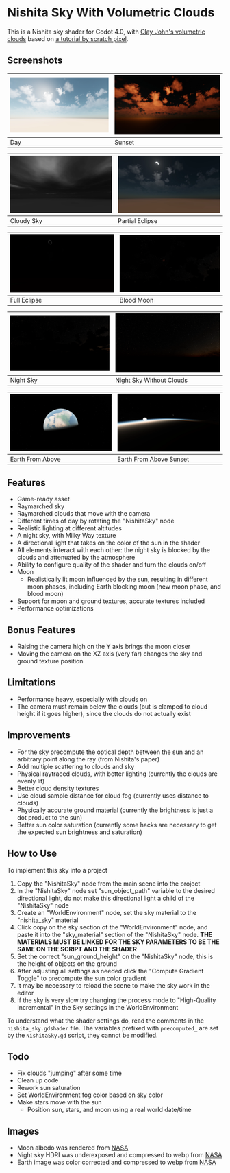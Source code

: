 # Nishita Sky With Volumetric Clouds

This is a Nishita sky shader for Godot 4.0, with [Clay John's volumetric clouds](https://github.com/clayjohn/godot-volumetric-cloud-demo) based on [a tutorial by scratch pixel](https://www.scratchapixel.com/lessons/procedural-generation-virtual-worlds/simulating-sky/simulating-colors-of-the-sky.html).

## Screenshots

| ![Day](Screenshots/1%20day.webp) | ![Sunset](Screenshots/2%20sunset.webp) |
| --- | --- |
| Day | Sunset |

| ![Cloudy Sky](Screenshots/3%20cloudy%20sky.webp) | ![Partial Eclipse](Screenshots/4%20partial%20eclipse.webp) |
| --- | --- |
| Cloudy Sky | Partial Eclipse |

| ![Full Eclipse](Screenshots/5%20full%20eclipse.webp) | ![Blood Moon](Screenshots/6%20blood%20moon.webp) |
| --- | --- |
| Full Eclipse | Blood Moon |

| ![Night Sky](Screenshots/7%20night%20sky%20with%20clouds.webp) | ![Night Sky Without Clouds](Screenshots/8%20night%20sky%20without%20clouds.webp) |
| --- | --- |
| Night Sky | Night Sky Without Clouds |

| ![Earth From Above](Screenshots/9%20earth%20from%20above.webp) | ![Earth From Above Sunset](Screenshots/10%20earth%20from%20above%20sunset.webp) |
| --- | --- |
| Earth From Above | Earth From Above Sunset |

## Features
* Game-ready asset
* Raymarched sky
* Raymarched clouds that move with the camera
* Different times of day by rotating the "NishitaSky" node
* Realistic lighting at different altitudes
* A night sky, with Milky Way texture
* A directional light that takes on the color of the sun in the shader
* All elements interact with each other: the night sky is blocked by the clouds and attenuated by the atmosphere
* Ability to configure quality of the shader and turn the clouds on/off
* Moon
    * Realistically lit moon influenced by the sun, resulting in different moon phases, including Earth blocking moon (new moon phase, and blood moon)
* Support for moon and ground textures, accurate textures included
* Performance optimizations

## Bonus Features
* Raising the camera high on the Y axis brings the moon closer
* Moving the camera on the XZ axis (very far) changes the sky and ground texture position

## Limitations
* Performance heavy, especially with clouds on
* The camera must remain below the clouds (but is clamped to cloud height if it goes higher), since the clouds do not actually exist

## Improvements
* For the sky precompute the optical depth between the sun and an arbitrary point along the ray (from Nishita's paper)
* Add multiple scattering to clouds and sky
* Physical raytraced clouds, with better lighting (currently the clouds are evenly lit)
* Better cloud density textures
* Use cloud sample distance for cloud fog (currently uses distance to clouds)
* Physically accurate ground material (currently the brightness is just a dot product to the sun)
* Better sun color saturation (currently some hacks are necessary to get the expected sun brightness and saturation)

## How to Use
To implement this sky into a project
1. Copy the "NishitaSky" node from the main scene into the project
2. In the "NishitaSky" node set "sun_object_path" variable to the desired directional light, do not make this directional light a child of the "NishitaSky" node
3. Create an "WorldEnvironment" node, set the sky material to the "nishita_sky" material
4. Click copy on the sky section of the "WorldEnvironment" node, and paste it into the "sky_material" section of the "NishitaSky" node. **THE MATERIALS MUST BE LINKED FOR THE SKY PARAMETERS TO BE THE SAME ON THE SCRIPT AND THE SHADER**
5. Set the correct "sun_ground_height" on the "NishitaSky" node, this is the height of objects on the ground
6. After adjusting all settings as needed click the "Compute Gradient Toggle" to precompute the sun color gradient
7. It may be necessary to reload the scene to make the sky work in the editor
8. If the sky is very slow try changing the process mode to "High-Quality Incremental" in the Sky settings in the WorldEnvironment

To understand what the shader settings do, read the comments in the `nishita_sky.gdshader` file. The variables prefixed with `precomputed_` are set by the `NishitaSky.gd` script, they cannot be modified.

## Todo
* Fix clouds "jumping" after some time
* Clean up code
* Rework sun saturation
* Set WorldEnvironment fog color based on sky color
* Make stars move with the sun
    * Position sun, stars, and moon using a real world date/time

## Images
* Moon albedo was rendered from [NASA](https://svs.gsfc.nasa.gov/cgi-bin/details.cgi?aid=4720)
* Night sky HDRI was underexposed and compressed to webp from [NASA](https://svs.gsfc.nasa.gov/4851#media_group_5169)
* Earth image was color corrected and compressed to webp from [NASA](https://visibleearth.nasa.gov/images/74142/september-blue-marble-next-generation/74159l)
